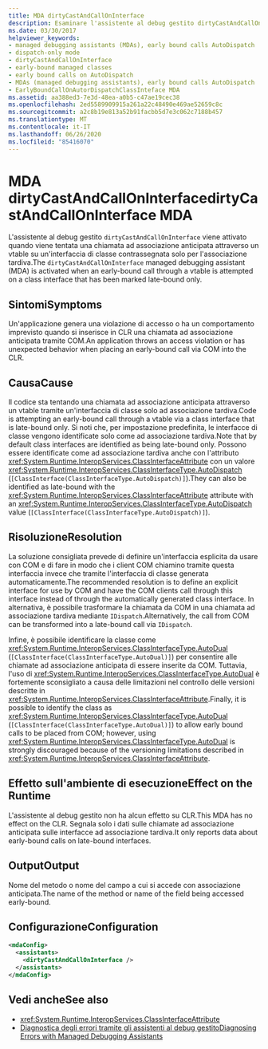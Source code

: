 ```yaml
---
title: MDA dirtyCastAndCallOnInterface
description: Esaminare l'assistente al debug gestito dirtyCastAndCallOnInterface, che viene richiamato quando le chiamate vtable ad associazione anticipata vengono eseguite sulle interfacce di classe con associazione tardiva.
ms.date: 03/30/2017
helpviewer_keywords:
- managed debugging assistants (MDAs), early bound calls AutoDispatch
- dispatch-only mode
- dirtyCastAndCallOnInterface
- early-bound managed classes
- early bound calls on AutoDispatch
- MDAs (managed debugging assistants), early bound calls AutoDispatch
- EarlyBoundCallOnAutorDispatchClassInteface MDA
ms.assetid: aa388ed3-7e3d-48ea-a0b5-c47ae19cec38
ms.openlocfilehash: 2ed5589909915a261a22c48490e469ae52659c8c
ms.sourcegitcommit: a2c8b19e813a52b91facbb5d7e3c062c7188b457
ms.translationtype: MT
ms.contentlocale: it-IT
ms.lasthandoff: 06/26/2020
ms.locfileid: "85416070"
---
```

# <a name="dirtycastandcalloninterface-mda"></a><span data-ttu-id="d5757-103">MDA dirtyCastAndCallOnInterface</span><span class="sxs-lookup"><span data-stu-id="d5757-103">dirtyCastAndCallOnInterface MDA</span></span>
<span data-ttu-id="d5757-104">L'assistente al debug gestito `dirtyCastAndCallOnInterface` viene attivato quando viene tentata una chiamata ad associazione anticipata attraverso un vtable su un'interfaccia di classe contrassegnata solo per l'associazione tardiva.</span><span class="sxs-lookup"><span data-stu-id="d5757-104">The `dirtyCastAndCallOnInterface` managed debugging assistant (MDA) is activated when an early-bound call through a vtable is attempted on a class interface that has been marked late-bound only.</span></span>  
  
## <a name="symptoms"></a><span data-ttu-id="d5757-105">Sintomi</span><span class="sxs-lookup"><span data-stu-id="d5757-105">Symptoms</span></span>  
 <span data-ttu-id="d5757-106">Un'applicazione genera una violazione di accesso o ha un comportamento imprevisto quando si inserisce in CLR una chiamata ad associazione anticipata tramite COM.</span><span class="sxs-lookup"><span data-stu-id="d5757-106">An application throws an access violation or has unexpected behavior when placing an early-bound call via COM into the CLR.</span></span>  
  
## <a name="cause"></a><span data-ttu-id="d5757-107">Causa</span><span class="sxs-lookup"><span data-stu-id="d5757-107">Cause</span></span>  
 <span data-ttu-id="d5757-108">Il codice sta tentando una chiamata ad associazione anticipata attraverso un vtable tramite un'interfaccia di classe solo ad associazione tardiva.</span><span class="sxs-lookup"><span data-stu-id="d5757-108">Code is attempting an early-bound call through a vtable via a class interface that is late-bound only.</span></span> <span data-ttu-id="d5757-109">Si noti che, per impostazione predefinita, le interfacce di classe vengono identificate solo come ad associazione tardiva.</span><span class="sxs-lookup"><span data-stu-id="d5757-109">Note that by default class interfaces are identified as being late-bound only.</span></span> <span data-ttu-id="d5757-110">Possono essere identificate come ad associazione tardiva anche con l'attributo <xref:System.Runtime.InteropServices.ClassInterfaceAttribute> con un valore <xref:System.Runtime.InteropServices.ClassInterfaceType.AutoDispatch> (`[ClassInterface(ClassInterfaceType.AutoDispatch)]`).</span><span class="sxs-lookup"><span data-stu-id="d5757-110">They can also be identified as late-bound with the <xref:System.Runtime.InteropServices.ClassInterfaceAttribute> attribute with an <xref:System.Runtime.InteropServices.ClassInterfaceType.AutoDispatch> value (`[ClassInterface(ClassInterfaceType.AutoDispatch)]`).</span></span>  
  
## <a name="resolution"></a><span data-ttu-id="d5757-111">Risoluzione</span><span class="sxs-lookup"><span data-stu-id="d5757-111">Resolution</span></span>  
 <span data-ttu-id="d5757-112">La soluzione consigliata prevede di definire un'interfaccia esplicita da usare con COM e di fare in modo che i client COM chiamino tramite questa interfaccia invece che tramite l'interfaccia di classe generata automaticamente.</span><span class="sxs-lookup"><span data-stu-id="d5757-112">The recommended resolution is to define an explicit interface for use by COM and have the COM clients call through this interface instead of through the automatically generated class interface.</span></span> <span data-ttu-id="d5757-113">In alternativa, è possibile trasformare la chiamata da COM in una chiamata ad associazione tardiva mediante `IDispatch`.</span><span class="sxs-lookup"><span data-stu-id="d5757-113">Alternatively, the call from COM can be transformed into a late-bound call via `IDispatch`.</span></span>  
  
 <span data-ttu-id="d5757-114">Infine, è possibile identificare la classe come <xref:System.Runtime.InteropServices.ClassInterfaceType.AutoDual> (`[ClassInterface(ClassInterfaceType.AutoDual)]`) per consentire alle chiamate ad associazione anticipata di essere inserite da COM. Tuttavia, l'uso di <xref:System.Runtime.InteropServices.ClassInterfaceType.AutoDual> è fortemente sconsigliato a causa delle limitazioni nel controllo delle versioni descritte in <xref:System.Runtime.InteropServices.ClassInterfaceAttribute>.</span><span class="sxs-lookup"><span data-stu-id="d5757-114">Finally, it is possible to identify the class as <xref:System.Runtime.InteropServices.ClassInterfaceType.AutoDual> (`[ClassInterface(ClassInterfaceType.AutoDual)]`) to allow early bound calls to be placed from COM; however, using <xref:System.Runtime.InteropServices.ClassInterfaceType.AutoDual> is strongly discouraged because of the versioning limitations described in <xref:System.Runtime.InteropServices.ClassInterfaceAttribute>.</span></span>  
  
## <a name="effect-on-the-runtime"></a><span data-ttu-id="d5757-115">Effetto sull'ambiente di esecuzione</span><span class="sxs-lookup"><span data-stu-id="d5757-115">Effect on the Runtime</span></span>  
 <span data-ttu-id="d5757-116">L'assistente al debug gestito non ha alcun effetto su CLR.</span><span class="sxs-lookup"><span data-stu-id="d5757-116">This MDA has no effect on the CLR.</span></span> <span data-ttu-id="d5757-117">Segnala solo i dati sulle chiamate ad associazione anticipata sulle interfacce ad associazione tardiva.</span><span class="sxs-lookup"><span data-stu-id="d5757-117">It only reports data about early-bound calls on late-bound interfaces.</span></span>  
  
## <a name="output"></a><span data-ttu-id="d5757-118">Output</span><span class="sxs-lookup"><span data-stu-id="d5757-118">Output</span></span>  
 <span data-ttu-id="d5757-119">Nome del metodo o nome del campo a cui si accede con associazione anticipata.</span><span class="sxs-lookup"><span data-stu-id="d5757-119">The name of the method or name of the field being accessed early-bound.</span></span>  
  
## <a name="configuration"></a><span data-ttu-id="d5757-120">Configurazione</span><span class="sxs-lookup"><span data-stu-id="d5757-120">Configuration</span></span>  
  
```xml  
<mdaConfig>  
  <assistants>  
    <dirtyCastAndCallOnInterface />  
  </assistants>  
</mdaConfig>  
```  
  
## <a name="see-also"></a><span data-ttu-id="d5757-121">Vedi anche</span><span class="sxs-lookup"><span data-stu-id="d5757-121">See also</span></span>

- <xref:System.Runtime.InteropServices.ClassInterfaceAttribute>
- [<span data-ttu-id="d5757-122">Diagnostica degli errori tramite gli assistenti al debug gestito</span><span class="sxs-lookup"><span data-stu-id="d5757-122">Diagnosing Errors with Managed Debugging Assistants</span></span>](diagnosing-errors-with-managed-debugging-assistants.md)
